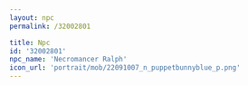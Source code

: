 ```yaml
---
layout: npc
permalink: /32002801

title: Npc
id: '32002801'
npc_name: 'Necromancer Ralph'
icon_url: 'portrait/mob/22091007_n_puppetbunnyblue_p.png'
---
```

